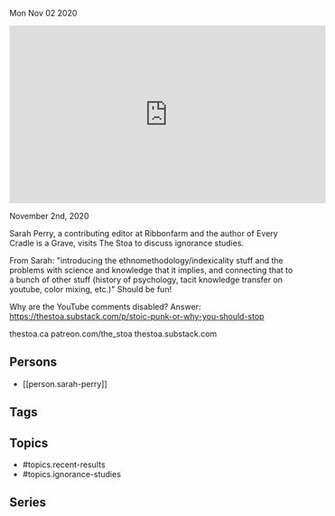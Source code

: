 



Mon Nov 02 2020

<iframe width="560" height="315" src="https://www.youtube.com/embed/EkdkOpr_m94" title="Recent Results in Ignorance Studies w/ Sarah Perry" frameborder="0" allow="accelerometer; autoplay; clipboard-write; encrypted-media; gyroscope; picture-in-picture" allowfullscreen ></iframe>

November 2nd, 2020

Sarah Perry, a contributing editor at Ribbonfarm and the author of Every Cradle is a Grave, visits The Stoa to discuss ignorance studies.

From Sarah: "introducing the ethnomethodology/indexicality stuff and the problems with science and knowledge that it implies, and connecting that to a bunch of other stuff (history of psychology, tacit knowledge transfer on youtube, color mixing, etc.)"
Should be fun!

Why are the YouTube comments disabled? Answer: https://thestoa.substack.com/p/stoic-punk-or-why-you-should-stop

thestoa.ca
patreon.com/the_stoa
thestoa.substack.com

## Persons

- [[person.sarah-perry]]

## Tags



## Topics

- #topics.recent-results
- #topics.ignorance-studies

## Series



